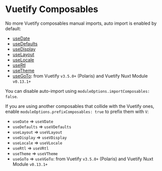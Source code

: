 # Vuetify Composables

No more Vuetify composables manual imports, auto import is enabled by default:
- [useDate](https://vuetifyjs.com/en/api/use-date/)
- [useDefaults](https://vuetifyjs.com/en/api/use-defaults/)
- [useDisplay](https://vuetifyjs.com/en/api/use-display/)
- [useLayout](https://vuetifyjs.com/en/api/use-layout/)
- [useLocale](https://vuetifyjs.com/en/api/use-locale/)
- [useRtl](https://vuetifyjs.com/en/api/use-rtl/)
- [useTheme](https://vuetifyjs.com/en/api/use-theme/)
- [useGoTo](https://vuetifyjs.com/en/api/use-go-to/): from Vuetify `v3.5.0+` (Polaris) and Vuetify Nuxt Module `v0.13.1+`

You can disable auto-import using `moduleOptions.importComposables: false`.

If you are using another composables that collide with the Vuetify ones, enable `moduleOptions.prefixComposables: true` to prefix them with `V`:
- `useDate` => `useVDate`
- `useDefaults` => `useVDefaults`
- `useLayout` => `useVLayout`
- `useDisplay` => `useVDisplay`
- `useLocale` => `useVLocale`
- `useRtl` => `useVRtl`
- `useTheme` => `useVTheme`
- `useGoTo` => `useVGoTo`: from Vuetify `v3.5.0+` (Polaris) and Vuetify Nuxt Module `v0.13.1+`

